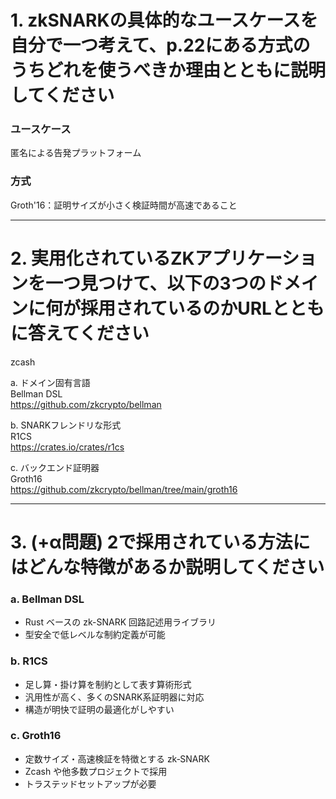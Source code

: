 # 1. zkSNARKの具体的なユースケースを自分で一つ考えて、p.22にある方式のうちどれを使うべきか理由とともに説明してください

### ユースケース
匿名による告発プラットフォーム

### 方式
Groth'16：証明サイズが小さく検証時間が高速であること

---

# 2. 実用化されているZKアプリケーションを一つ見つけて、以下の3つのドメインに何が採用されているのかURLとともに答えてください

zcash

a. ドメイン固有言語  
Bellman DSL  
https://github.com/zkcrypto/bellman  

b. SNARKフレンドリな形式  
R1CS  
https://crates.io/crates/r1cs    

c. バックエンド証明器  
Groth16  
https://github.com/zkcrypto/bellman/tree/main/groth16  

---

# 3. (+α問題) 2で採用されている方法にはどんな特徴があるか説明してください

### a. Bellman DSL
- Rust ベースの zk-SNARK 回路記述用ライブラリ  
- 型安全で低レベルな制約定義が可能  

### b. R1CS
- 足し算・掛け算を制約として表す算術形式  
- 汎用性が高く、多くのSNARK系証明器に対応  
- 構造が明快で証明の最適化がしやすい  

### c. Groth16
- 定数サイズ・高速検証を特徴とする zk‑SNARK  
- Zcash や他多数プロジェクトで採用  
- トラステッドセットアップが必要

